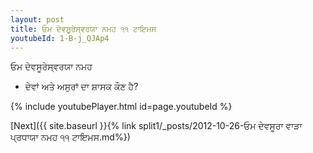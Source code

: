 ```yaml
---
layout: post
title: ਓਮ ਦੇਵਸੂਰੇਸ੍ਵਰਯਾ ਨਮਹ ੧੧ ਟਾਇਮਸ
youtubeId: 1-B-j_QJAp4
---
```

 
 
 ਓਮ ਦੇਵਸੂਰੇਸ੍ਵਰਯਾ ਨਮਹ  
 
 -  ਦੇਵਾਂ ਅਤੇ ਅਸੁਰਾਂ ਦਾ ਸ਼ਾਸਕ ਕੌਣ ਹੈ? 
 
  
 
  
 
 
 
 
 
 


{% include youtubePlayer.html id=page.youtubeId %}
 
[Next]({{ site.baseurl }}{% link  split1/_posts/2012-10-26-ਓਮ ਦੇਵਸੂਰਾ ਵਾੜਾ ਪ੍ਰਧਾਯਾ ਨਮਹ ੧੧ ਟਾਇਮਸ.md%})
 
